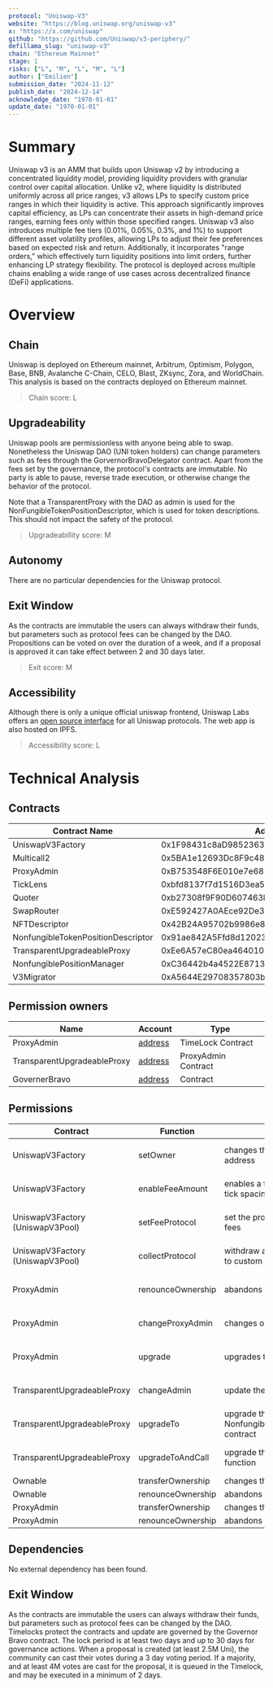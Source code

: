 ```yaml
---
protocol: "Uniswap-V3"
website: "https://blog.uniswap.org/uniswap-v3"
x: "https://x.com/uniswap"
github: "https://github.com/Uniswap/v3-periphery/"
defillama_slug: "uniswap-v3"
chain: "Ethereum Mainnet"
stage: 1
risks: ["L", "M", "L", "M", "L"]
author: ["Emilien"]
submission_date: "2024-11-12"
publish_date: "2024-12-14"
acknowledge_date: "1970-01-01"
update_date: "1970-01-01"
---
```


# Summary

Uniswap v3 is an AMM that builds upon Uniswap v2 by introducing a concentrated liquidity model, providing liquidity providers with granular control over capital allocation. Unlike v2, where liquidity is distributed uniformly across all price ranges, v3 allows LPs to specify custom price ranges in which their liquidity is active. This approach significantly improves capital efficiency, as LPs can concentrate their assets in high-demand price ranges, earning fees only within those specified ranges.
Uniswap v3 also introduces multiple fee tiers (0.01%, 0.05%, 0.3%, and 1%) to support different asset volatility profiles, allowing LPs to adjust their fee preferences based on expected risk and return. Additionally, it incorporates "range orders," which effectively turn liquidity positions into limit orders, further enhancing LP strategy flexibility.
The protocol is deployed across multiple chains enabling a wide range of use cases across decentralized finance (DeFi) applications.

# Overview

## Chain

Uniswap is deployed on Ethereum mainnet, Arbitrum, Optimism, Polygon, Base, BNB,
Avalanche C-Chain, CELO, Blast, ZKsync, Zora, and WorldChain. This analysis is
based on the contracts deployed on Ethereum mainnet.

> Chain score: L

## Upgradeability

Uniswap pools are permissionless with anyone being able to swap. Nonetheless the Uniswap DAO
(UNI token holders) can change parameters such as fees through the GorvernorBravoDelegator contract.
Apart from the fees set by the governance, the protocol's contracts are immutable. No party is able to
pause, reverse trade execution, or otherwise change the behavior of the protocol.

Note that a TransparentProxy with the DAO as admin is used for the NonFungibleTokenPositionDescriptor, which is used for token descriptions.
This should not impact the safety of the protocol.

> Upgradeabillity score: M

## Autonomy

There are no particular dependencies for the Uniswap protocol.

## Exit Window

As the contracts are immutable the users can always withdraw their funds, but parameters such as protocol
fees can be changed by the DAO. Propositions can be voted on over the duration of a week, and if a
proposal is approved it can take effect between 2 and 30 days later.

> Exit score: M

## Accessibility

Although there is only a unique official uniswap frontend, Uniswap Labs offers an [open source interface](https://github.com/Uniswap/interface) for all Uniswap protocols. The web app is also hosted on IPFS.

> Accessibility score: L

# Technical Analysis

## Contracts

| Contract Name                      | Address                                    |
| ---------------------------------- | ------------------------------------------ |
| UniswapV3Factory                   | 0x1F98431c8aD98523631AE4a59f267346ea31F984 |
| Multicall2                         | 0x5BA1e12693Dc8F9c48aAD8770482f4739bEeD696 |
| ProxyAdmin                         | 0xB753548F6E010e7e680BA186F9Ca1BdAB2E90cf2 |
| TickLens                           | 0xbfd8137f7d1516D3ea5cA83523914859ec47F573 |
| Quoter                             | 0xb27308f9F90D607463bb33eA1BeBb41C27CE5AB6 |
| SwapRouter                         | 0xE592427A0AEce92De3Edee1F18E0157C05861564 |
| NFTDescriptor                      | 0x42B24A95702b9986e82d421cC3568932790A48Ec |
| NonfungibleTokenPositionDescriptor | 0x91ae842A5Ffd8d12023116943e72A606179294f3 |
| TransparentUpgradeableProxy        | 0xEe6A57eC80ea46401049E92587E52f5Ec1c24785 |
| NonfungiblePositionManager         | 0xC36442b4a4522E871399CD717aBDD847Ab11FE88 |
| V3Migrator                         | 0xA5644E29708357803b5A882D272c41cC0dF92B34 |

## Permission owners

| Name                        | Account                                                                            | Type                |
| --------------------------- | ---------------------------------------------------------------------------------- | ------------------- |
| ProxyAdmin                  | [address](https://etherscan.io/address/0x1a9C8182C09F50C8318d769245beA52c32BE35BC) | TimeLock Contract   |
| TransparentUpgradeableProxy | [address](https://etherscan.io/address/0xB753548F6E010e7e680BA186F9Ca1BdAB2E90cf2) | ProxyAdmin Contract |
| GovernerBravo               | [address](https://etherscan.io/address/0x408ED6354d4973f66138C91495F2f2FCbd8724C3) | Contract            |

## Permissions

| Contract                         | Function          | Impact                                                  | Owner                                   |
| -------------------------------- | ----------------- | ------------------------------------------------------- | --------------------------------------- |
| UniswapV3Factory                 | setOwner          | changes the owner to a new address                      | TimeLocked DAO contract (GovernorBravo) |
| UniswapV3Factory                 | enableFeeAmount   | enables a fee amount for a given tick spacing           | TimeLocked DAO contract (GovernorBravo) |
| UniswapV3Factory (UniswapV3Pool) | setFeeProtocol    | set the protocol's % share of the fees                  | TimeLocked DAO contract (GovernorBravo) |
| UniswapV3Factory (UniswapV3Pool) | collectProtocol   | withdraw accumulated protocol fees to custom address    | TimeLocked DAO contract (GovernorBravo) |
| ProxyAdmin                       | renounceOwnership | abandons ownership to the contract                      | TimeLocked DAO contract (GovernorBravo) |
| ProxyAdmin                       | changeProxyAdmin  | changes ownership to the contract                       | TimeLocked DAO contract (GovernorBravo) |
| ProxyAdmin                       | upgrade           | upgrades the contract                                   | TimeLocked DAO contract (GovernorBravo) |
| TransparentUpgradeableProxy      | changeAdmin       | update the proxy admin                                  | TimeLocked DAO contract (GovernorBravo) |
| TransparentUpgradeableProxy      | upgradeTo         | upgrade the NonfungibleTokenPositionDescriptor contract | TimeLocked DAO contract (GovernorBravo) |
| TransparentUpgradeableProxy      | upgradeToAndCall  | upgrade the contract and call a function                | TimeLocked DAO contract (GovernorBravo) |
| Ownable                          | transferOwnership | changes the owner                                       | 0x0                                     |
| Ownable                          | renounceOwnership | abandons ownership                                      | 0x0                                     |
| ProxyAdmin                       | transferOwnership | changes the owner                                       | 0x0                                     |
| ProxyAdmin                       | renounceOwnership | abandons ownership                                      | 0x0                                     |

## Dependencies

No external dependency has been found.

## Exit Window

As the contracts are immutable the users can always withdraw their funds, but parameters such as protocol
fees can be changed by the DAO. Timelocks protect the contracts and update are governed by the Governor Bravo contract.
The lock period is at least two days and up to 30 days for governance actions.
When a proposal is created (at least 2.5M Uni), the community can cast their votes during a 3 day voting period. If a majority, and at least 4M votes are cast for the proposal, it is queued in the Timelock, and may be executed in a minimum of 2 days.
